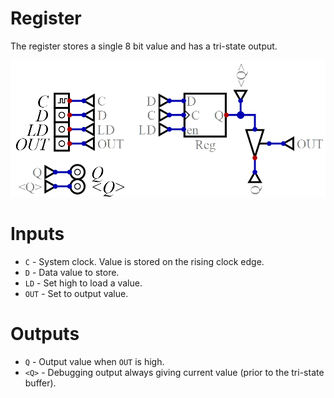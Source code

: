 # Register

The register stores a single 8 bit value and has a tri-state output.

![Register](register.png)

# Inputs

* `C` - System clock.  Value is stored on the rising clock edge.
* `D` - Data value to store.
* `LD` - Set high to load a value.
* `OUT` - Set to output value.

# Outputs

* `Q` - Output value when `OUT` is high.
* `<Q>` - Debugging output always giving current value (prior to the tri-state buffer).




